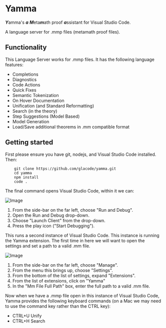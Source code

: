# Yamma

***Y***amma's ***a*** ***M***eta***m***ath proof ***a***ssistant for Visual Studio Code.

A language server for .mmp files (metamath proof files).

## Functionality

This Language Server works for .mmp files.  It has the following language features:
- Completions
- Diagnostics
- Code Actions
- Quick Fixes
- Semantic Tokenization
- On Hover Documentation
- Unification (and Standard Reformatting)
- Search (in the theory)
- Step Suggestions (Model Based)
- Model Generation
- Load/Save additional theorems in .mm compatible format

## Getting started

First please ensure you have git, nodejs, and Visual Studio Code installed.  Then:

```
	git clone https://github.com/glacode/yamma.git
	cd yamma
	npm install
	code .
```
The final command opens Visual Studio Code, within it we can:

![Image](screenshots/launchClient.png)
1. From the side-bar on the far left, choose "Run and Debug".
2. Open the Run and Debug drop-down.
3. Choose "Launch Client" from the drop-down.
4. Press the play icon ("Start Debugging").

This runs a second instance of Visual Studio Code.  This instance is running the Yamma extension.  The first time in here we will want to open the settings and set a path to a valid .mm file.

![Image](screenshots/settings.png)
1. From the side-bar on the far left, choose "Manage".
2. From the menu this brings up, choose "Settings".
3. From the bottom of the list of settings, expand "Extensions".
4. From the list of extensions, click on "Yamma"
5. In the "Mm File Full Path" box, enter the full path to a valid .mm file.

Now when we have a .mmp file open in this instance of Visual Studio Code, Yamma provides the following keyboard commands (on a Mac we may need to use the command key rather than the CTRL key):

* CTRL+U Unify
* CTRL+H Search

